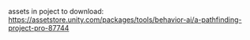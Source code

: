 assets in poject to download:
https://assetstore.unity.com/packages/tools/behavior-ai/a-pathfinding-project-pro-87744